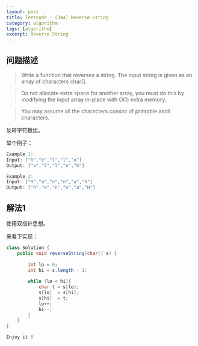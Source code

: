 ```yaml
---
layout: post
title: leetcode - [344] Reverse String
category: algorithm
tags: [algorithm]
excerpt: Reverse String
---
```


## 问题描述  

> Write a function that reverses a string. The input string is given as an array of characters char[].  

> Do not allocate extra space for another array, you must do this by modifying the input array in-place with O(1) extra memory.

> You may assume all the characters consist of printable ascii characters.  

反转字符数组。  


举个例子：  

``` java
Example 1:
Input: ["h","e","l","l","o"]
Output: ["o","l","l","e","h"]

Example 2:
Input: ["H","a","n","n","a","h"]
Output: ["h","a","n","n","a","H"]
```


## 解法1  

使用双指针思想。  

来看下实现：  


``` java
class Solution {
    public void reverseString(char[] s) {
        
        int lo = 0;
        int hi = s.length - 1;
        
        while (lo < hi){
            char t = s[lo];
            s[lo]  = s[hi];
            s[hi]  = t;
            lo++;
            hi--;
        }
    }
}
```

`Enjoy it ! `